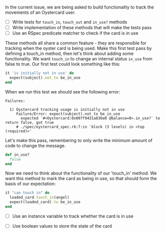 In the current issue, we are being asked to build functionality to track the movements of an Oystercard user.

- [ ] Write tests for `touch_in`, `touch_out` and `in_use?` methods
- [ ] Write implementation of these methods that will make the tests pass
- [ ] Use an RSpec predicate matcher to check if the card is in use

These methods all share a common feature - they are responsible for tracking when the oyster card is being used. Make this first test pass by defining a touch_in method, then let's think about adding some functionality. We want `touch_in` to change an internal status `in_use` from false to true. Our first test could look something like this:

```ruby
it 'is initially not in use' do
  expect(subject).not_to be_in_use
end
```

When we run this test we should see the following error:
```
Failures:

  1) Oystercard tracking usage is initially not in use
     Failure/Error: expect(subject).not_to be_in_use
       expected `#<Oystercard:0x007f9431a830a0 @balance=0>.in_use?` to return false, got true
     # ./spec/oystercard_spec.rb:7:in `block (3 levels) in <top (required)>'

```
Let's make this pass, remembering to only write the minimum amount of code to change the message.
```ruby
def in_use?
  false 
end
```
Now we need to think about the functionality of our 'touch_in' method. We want this method to mark the card as being in use, so that should form the basis of our expectation:

```ruby
it "can touch in" do
  loaded_card.touch_in(angel)
  expect(loaded_card).to be_in_use
end
```
- [ ] Use an instance variable to track whether the card is in use
- [ ] Use boolean values to store the state of the card


